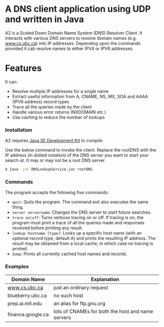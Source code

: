# A DNS client application using UDP and written in Java

A2 is a Scaled Down Domain Name System (DNS) Resolver Client. It interacts with various DNS servers to resolve domain names (e.g. www.cs.ubc.ca) into IP addresses. Depending upon the commands provided it cab resolve names to either IPV4 or IPV6 addresses.

# Features
It can:
  - Resolve multiple IP addresses for a single name
  - Extract useful information from A, CNAME, NS, MX, SOA and AAAA (IPV6 address) record types
  - Trace all the queries made by the client
  - Handle various error returns (NXDOMAIN etc.)
  - Use caching to reduce the number of lookups 

### Installation

A2 requires [Java SE Development Kit](http://www.oracle.com/technetwork/java/javase/downloads/jdk8-downloads-2133151.html) to compile.

Use the below command to invoke the client. Replace the rootDNS with the IP address (in dotted notation) of the DNS server you want to start your search at. It may or may not be a root DNS server.

```sh
$ java -jar DNSLookupService.jar rootDNS
```

### Commands

The program accepts the following five commands:
- `quit`: Quits the program. The command exit also executes the same thing.
- `server servername`: Changes the DNS server to start future searches.
- `trace on|off`: Turns verbose tracing on or off. If tracing is on, the program must print a trace of all the queries made and responses received before printing any result.
- `lookup hostname [type]`: Looks up a specific host name (with an optional record type, default A) and prints the resulting IP address. The result may be obtained from a local cache, in which case no tracing is printed.
- `dump`: Prints all currently cached host names and records.

### Examples
| Domain Name | Explanation |
| ------------ | ---------- |
| www.cs.ubc.ca | just an ordinary request |
| blueberry.ubc.ca | no such host |
| prep.ai.mit.edu | an alias for ftp.gnu.org |
| finance.google.ca | lots of CNAMEs for both the host and name servers|

